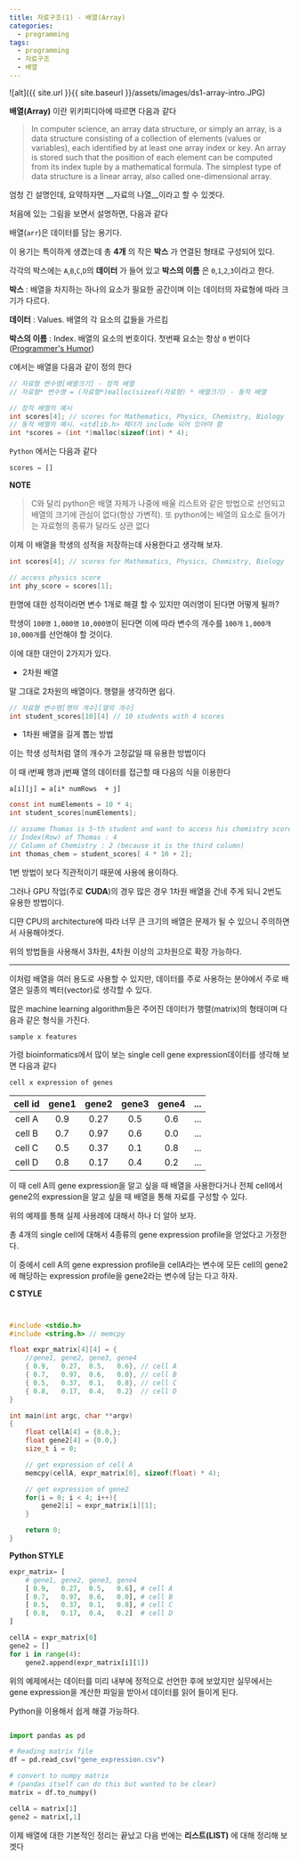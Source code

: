 ```yaml
---
title: 자료구조(1) - 배열(Array)
categories:
  - programming
tags:
  - programming
  - 자료구조
  - 배열
---
```


![alt]({{ site.url }}{{ site.baseurl }}/assets/images/ds1-array-intro.JPG)


__배열(Array)__ 이란 위키피디아에 따르면 다음과 같다

> In computer science, an array data structure, or simply an array, is a data structure consisting of a collection of elements (values or variables), each identified by at least one array index or key. An array is stored such that the position of each element can be computed from its index tuple by a mathematical formula. The simplest type of data structure is a linear array, also called one-dimensional array.

엄청 긴 설명인데, 요약하자면 __자료의 나열__이라고 할 수 있겟다.

처음에 있는 그림을 보면서 설명하면, 다음과 같다

배열(`arr`)은 데이터를 담는 용기다.

이 용기는 특이하게 생겼는데 총 __4개__ 의 작은 __박스__ 가 연결된 형태로 구성되어 있다.

각각의 박스에는 `A`,`B`,`C`,`D`의 __데이터__ 가 들어 있고 __박스의 이름__ 은 `0`,`1`,`2`,`3`이라고 한다.

__박스__ : 배열을 차지하는 하나의 요소가 필요한 공간이며 이는 데이터의 자료형에 따라 크기가 다르다.

__데이터__ : Values. 배열의 각 요소의 값들을 가르킴

__박스의 이름__ : Index. 배열의 요소의 번호이다. 첫번째 요소는 항상 `0` 번이다 ([Programmer's Humor](https://www.reddit.com/r/ProgrammerHumor/comments/7svl7x/another_meme_regarding_the_indexing_of_arrays/))

`C`에서는 배열을 다음과 같이 정의 한다

```c
// 자료형 변수명[배열크기] - 정적 배열
// 자료형* 변수명 = (자료형*)malloc(sizeof(자료형) * 배열크기) - 동적 배열

// 정적 배열의 예시
int scores[4]; // scores for Mathematics, Physics, Chemistry, Biology
// 동적 배열의 예시. <stdlib.h> 헤더가 include 되어 있어야 함
int *scores = (int *)malloc(sizeof(int) * 4);
```

`Python` 에서는 다음과 같다

```python
scores = []
```

__NOTE__
> C와 달리 python은 배열 자체가 나중에 배울 리스트와 같은 방법으로 선언되고 배열의 크기에 관심이 없다(항상 가변적).
> 또 python에는 배열의 요소로 들어가는 자료형의 종류가 달라도 상관 없다

이제 이 배열을 학생의 성적을 저장하는데 사용한다고 생각해 보자.
```c
int scores[4]; // scores for Mathematics, Physics, Chemistry, Biology

// access physics score
int phy_score = scores[1];
```

한명에 대한 성적이라면 변수 1개로 해결 할 수 있지만 여러명이 된다면 어떻게 될까?

학생이 `100명` `1,000명` `10,000명`이 된다면 이에 따라 변수의 개수를 `100개` `1,000개` `10,000개`를 선언해야 할 것이다.

이에 대한 대안이 2가지가 있다.

- 2차원 배열

말 그대로 2차원의 배열이다. 행렬을 생각하면 쉽다.

```c
// 자료형 변수명[행의 개수][열의 개수]
int student_scores[10][4] // 10 students with 4 scores
```

- 1차원 배열을 길게 뽑는 방법

이는 학생 성적처럼 열의 개수가 고정값일 때 유용한 방법이다

이 때 i번째 행과 j번째 열의 데이터를 접근할 때 다음의 식을 이용한다

`a[i][j] = a[i* numRows  + j]`

```c
const int numElements = 10 * 4;
int student_scores[numElements];

// assume Thomas is 5-th student and want to access his chemistry score
// Index(Row) of Thomas : 4
// Column of Chemistry : 2 (because it is the third column)
int thomas_chem = student_scores[ 4 * 10 + 2];
```

1번 방법이 보다 직관적이기 때문에 사용에 용이하다. 

그러나 GPU 작업(주로 __CUDA__)의 경우 많은 경우 1차원 배열을 건네 주게 되니 2번도 유용한 방법이다.

디먄 CPU의 architecture에 따라 너무 큰 크기의 배열은 문제가 될 수 있으니 주의하면서 사용해야겟다.

위의 방법들을 사용해서 3차원, 4차원 이상의 고차원으로 확장 가능하다. 

---

이처럼 배열을 여러 용도로 사용할 수 있지만, 데이터를 주로 사용하는 분야에서 주로 배열은 일종의 벡터(vector)로 생각할 수 있다.

많은 machine learning algorithm들은 주어진 데이터가 행렬(matrix)의 형태이며 다음과 같은 형식을 가진다.

`sample x features`

가령 bioinformatics에서 많이 보는 single cell gene expression데이터를 생각해 보면 다음과 같다

`cell x expression of genes`

| cell id | gene1 | gene2 | gene3 | gene4 | ... |
|:-------:|:-----:|:-----:|:-----:|:-----:|:---:|
| cell A | 0.9 | 0.27 | 0.5 | 0.6 | ... |
| cell B | 0.7 | 0.97 | 0.6 | 0.0 | ... |
| cell C | 0.5 | 0.37 | 0.1 | 0.8 | ... |
| cell D | 0.8 | 0.17 | 0.4 | 0.2 | ... |

이 때 cell A의 gene expression을 알고 싶을 때 배열을 사용한다거나 전체 cell에서 gene2의 expression을 알고 싶을 때 배열을 통해 자료를 구성할 수 있다.

위의 예제를 통해 실제 사용례에 대해서 하나 더 알아 보자.

총 4개의 single cell에 대해서 4종류의 gene expression profile을 얻었다고 가정한다.

이 중에서 cell A의 gene expression profile을 cellA라는 변수에 모든 cell의 gene2에 해당하는 expression profile을 gene2라는 변수에 담는 다고 하자.

__C STYLE__

```c


#include <stdio.h>
#include <string.h> // memcpy

float expr_matrix[4][4] = {
    //gene1, gene2, gene3, gene4
    { 0.9,   0.27,  0.5,   0.6}, // cell A
    { 0.7,   0.97,  0.6,   0.0}, // cell B
    { 0.5,   0.37,  0.1,   0.8}, // cell C
    { 0.8,   0.17,  0.4,   0.2}  // cell D
}

int main(int argc, char **argv) 
{
    float cellA[4] = {0.0,};
    float gene2[4] = {0.0,}
    size_t i = 0;

    // get expression of cell A
    memcpy(cellA, expr_matrix[0], sizeof(float) * 4);

    // get expression of gene2
    for(i = 0; i < 4; i++){
        gene2[i] = expr_matrix[i][1];
    }

    return 0;
}
```

__Python STYLE__

```python
expr_matrix= [
    # gene1, gene2, gene3, gene4
    [ 0.9,   0.27,  0.5,   0.6], # cell A
    [ 0.7,   0.97,  0.6,   0.0], # cell B
    [ 0.5,   0.37,  0.1,   0.8], # cell C
    [ 0.8,   0.17,  0.4,   0.2]  # cell D
]

cellA = expr_matrix[0]
gene2 = []
for i in range(4):
    gene2.append(expr_matrix[i][1])
```

위의 예제에서는 데이터를 미리 내부에 정적으로 선언한 후에 보았지만 실무에서는 gene expression을 계산한 파일을 받아서 데이터를 읽어 들이게 된다.

Python을 이용해서 쉽게 해결 가능하다.

```python

import pandas as pd

# Reading matrix file
df = pd.read_csv("gene_expression.csv")

# convert to numpy matrix 
# (pandas itself can do this but wanted to be clear)
matrix = df.to_numpy()

cellA = matrix[1]
gene2 = matrix[,1]
```

이제 배열에 대한 기본적인 정리는 끝났고 다음 번에는 __리스트(LIST)__ 에 대해 정리해 보겟다


